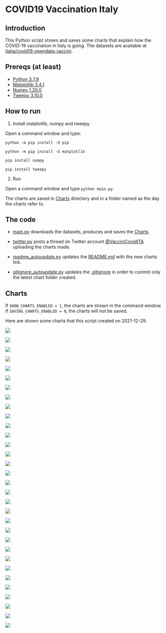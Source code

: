 # COVID19 Vaccination Italy

## Introduction

This Python script shows and saves some charts that explain how the COVID-19 vaccination in Italy is going. The datasets are available at [italia/covid19-opendata-vaccini](https://github.com/italia/covid19-opendata-vaccini).

## Prereqs (at least)
* [Python 3.7.9](https://www.python.org/) 
* [Matplotlib 3.4.1](https://pypi.org/project/matplotlib/)
* [Numpy 1.20.0](https://numpy.org/)
* [Tweepy 3.10.0](https://docs.tweepy.org/en/latest/)

## How to run 
1. Install matplotlib, numpy and tweepy

Open a command window and type:

`python -m pip install -U pip`

`python -m pip install -U matplotlib`

`pip install numpy`

`pip install tweepy`

2. Run

Open a command window and type `python main.py`. 

The charts are saved in [Charts](https://github.com/MatteoOrlandini/COVID-19-Vaccination-Italy/tree/main/Charts) directory and in a folder named as the day the charts refer to.

## The code

* [main.py](https://github.com/MatteoOrlandini/COVID-19-Vaccination-Italy/blob/main/main.py) downloads the datasets, produces and saves the [Charts](https://github.com/MatteoOrlandini/COVID-19-Vaccination-Italy/tree/main/Charts).

* [twitter.py](https://github.com/MatteoOrlandini/COVID-19-Vaccination-Italy/blob/main/twitter.py) posts a thread on Twitter account [@VacciniCovidITA](https://twitter.com/VacciniCovidITA) uploading the charts made.

* [readme_autoupdate.py](https://github.com/MatteoOrlandini/COVID-19-Vaccination-Italy/blob/main/readme_autoupdate.py) updates the [README.md](https://github.com/MatteoOrlandini/COVID-19-Vaccination-Italy/blob/main/README.md) with the new charts link.

* [gitignore_autoupdate.py](https://github.com/MatteoOrlandini/COVID-19-Vaccination-Italy/blob/main/readme_autoupdate.py) updates the [.gitignore](https://github.com/MatteoOrlandini/COVID-19-Vaccination-Italy/blob/main/.gitignore) in order to commit only the latest chart folder created.


## Charts
If `SHOW_CHARTS_ENABLED = 1`, the charts are shown in the command window. If `SAVING_CHARTS_ENABLED = 0`, the charts will not be saved.

Here are shown some charts that this script created on 2021-12-29.

![](https://github.com/MatteoOrlandini/COVID-19-Vaccination-Italy/blob/main/Charts/2021-12-29/2021-12-29-area-dosi_consegnate.png)

![](https://github.com/MatteoOrlandini/COVID-19-Vaccination-Italy/blob/main/Charts/2021-12-29/2021-12-29-area-dosi_somministrate.png)

![](https://github.com/MatteoOrlandini/COVID-19-Vaccination-Italy/blob/main/Charts/2021-12-29/2021-12-29-area-percentuale_somministrazione.png)

![](https://github.com/MatteoOrlandini/COVID-19-Vaccination-Italy/blob/main/Charts/2021-12-29/2021-12-29-fascia_anagrafica-dose_addizionale_booster.png)

![](https://github.com/MatteoOrlandini/COVID-19-Vaccination-Italy/blob/main/Charts/2021-12-29/2021-12-29-fascia_anagrafica-pregressa_infezione.png)

![](https://github.com/MatteoOrlandini/COVID-19-Vaccination-Italy/blob/main/Charts/2021-12-29/2021-12-29-fascia_anagrafica-prima_dose.png)

![](https://github.com/MatteoOrlandini/COVID-19-Vaccination-Italy/blob/main/Charts/2021-12-29/2021-12-29-fascia_anagrafica-seconda_dose.png)

![](https://github.com/MatteoOrlandini/COVID-19-Vaccination-Italy/blob/main/Charts/2021-12-29/2021-12-29-fascia_anagrafica-sesso_femminile.png)

![](https://github.com/MatteoOrlandini/COVID-19-Vaccination-Italy/blob/main/Charts/2021-12-29/2021-12-29-fascia_anagrafica-sesso_maschile-sesso_femminile.png)

![](https://github.com/MatteoOrlandini/COVID-19-Vaccination-Italy/blob/main/Charts/2021-12-29/2021-12-29-fascia_anagrafica-sesso_maschile.png)

![](https://github.com/MatteoOrlandini/COVID-19-Vaccination-Italy/blob/main/Charts/2021-12-29/2021-12-29-fascia_anagrafica-totale.png)

![](https://github.com/MatteoOrlandini/COVID-19-Vaccination-Italy/blob/main/Charts/2021-12-29/2021-12-29-giorni-dose-aggiuntiva.png)

![](https://github.com/MatteoOrlandini/COVID-19-Vaccination-Italy/blob/main/Charts/2021-12-29/2021-12-29-giorni-dosi_giornaliere.png)

![](https://github.com/MatteoOrlandini/COVID-19-Vaccination-Italy/blob/main/Charts/2021-12-29/2021-12-29-giorni-dosi_totali.png)

![](https://github.com/MatteoOrlandini/COVID-19-Vaccination-Italy/blob/main/Charts/2021-12-29/2021-12-29-giorni-fascia_anagrafica-05-11.png)

![](https://github.com/MatteoOrlandini/COVID-19-Vaccination-Italy/blob/main/Charts/2021-12-29/2021-12-29-giorni-fascia_anagrafica-12-19.png)

![](https://github.com/MatteoOrlandini/COVID-19-Vaccination-Italy/blob/main/Charts/2021-12-29/2021-12-29-giorni-fascia_anagrafica-20-29.png)

![](https://github.com/MatteoOrlandini/COVID-19-Vaccination-Italy/blob/main/Charts/2021-12-29/2021-12-29-giorni-fascia_anagrafica-30-39.png)

![](https://github.com/MatteoOrlandini/COVID-19-Vaccination-Italy/blob/main/Charts/2021-12-29/2021-12-29-giorni-fascia_anagrafica-40-49.png)

![](https://github.com/MatteoOrlandini/COVID-19-Vaccination-Italy/blob/main/Charts/2021-12-29/2021-12-29-giorni-fascia_anagrafica-50-59.png)

![](https://github.com/MatteoOrlandini/COVID-19-Vaccination-Italy/blob/main/Charts/2021-12-29/2021-12-29-giorni-fascia_anagrafica-60-69.png)

![](https://github.com/MatteoOrlandini/COVID-19-Vaccination-Italy/blob/main/Charts/2021-12-29/2021-12-29-giorni-fascia_anagrafica-70-79.png)

![](https://github.com/MatteoOrlandini/COVID-19-Vaccination-Italy/blob/main/Charts/2021-12-29/2021-12-29-giorni-fascia_anagrafica-80-89.png)

![](https://github.com/MatteoOrlandini/COVID-19-Vaccination-Italy/blob/main/Charts/2021-12-29/2021-12-29-giorni-fascia_anagrafica-90+.png)

![](https://github.com/MatteoOrlandini/COVID-19-Vaccination-Italy/blob/main/Charts/2021-12-29/2021-12-29-giorni-fornitore-Janssen.png)

![](https://github.com/MatteoOrlandini/COVID-19-Vaccination-Italy/blob/main/Charts/2021-12-29/2021-12-29-giorni-fornitore-Moderna.png)

![](https://github.com/MatteoOrlandini/COVID-19-Vaccination-Italy/blob/main/Charts/2021-12-29/2021-12-29-giorni-fornitore-Pfizer%20Pediatrico.png)

![](https://github.com/MatteoOrlandini/COVID-19-Vaccination-Italy/blob/main/Charts/2021-12-29/2021-12-29-giorni-fornitore-Pfizer-BioNTech.png)

![](https://github.com/MatteoOrlandini/COVID-19-Vaccination-Italy/blob/main/Charts/2021-12-29/2021-12-29-giorni-fornitore-Vaxzevria%20(AstraZeneca).png)

![](https://github.com/MatteoOrlandini/COVID-19-Vaccination-Italy/blob/main/Charts/2021-12-29/2021-12-29-giorni-pregressa-infezione.png)

![](https://github.com/MatteoOrlandini/COVID-19-Vaccination-Italy/blob/main/Charts/2021-12-29/2021-12-29-giorni-prima_dose-seconda_dose-barre.png)

![](https://github.com/MatteoOrlandini/COVID-19-Vaccination-Italy/blob/main/Charts/2021-12-29/2021-12-29-giorni-prima_dose-seconda_dose.png)

